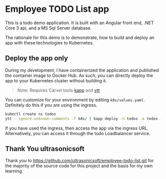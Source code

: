 # Employee TODO List app

This is a todo demo application.  It is built with an Angular front end, .NET Core 3 api, and a MS Sql Server database.

The rationale for this demo is to demonstrate, how to build and deploy an app with these technologies to Kubernetes.

## Deploy the app only

During my development, I have containerized the application and published the container image to Docker Hub.  As such, you can directly deploy the app to your Kubernetes cluster without building it.

>Note: Requires Carvel tools [kapp](https://get-kapp.io) and [ytt](https://get-ytt.io)

You can customize for your environment by editing `k8s/values.yaml`.  Definitely do this if you are using the ingress.

```bash
kubectl create ns todos
ytt --ignore-unknown-comments -f k8s/ | kapp deploy -n todos -a todos -y -f -
```

If you have used the ingress, then access the app via the ingress URL.  Alternatively, you can access it through the todo Loadbalancer service.

## Thank You ultrasonicsoft

Thank you to https://github.com/ultrasonicsoft/employee-todo-list.git for the majority of the source code for this project and the basis for my own learning.
